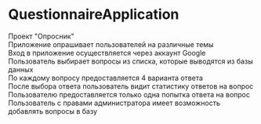 # QuestionnaireApplication

Проект "Опросник" <br/>
Приложение опрашивает пользователей на различные темы <br/>
Вход в приложение осуществляется через аккаунт Google <br/>
Пользователь выбирает вопросы из списка, которые выводятся из базы данных <br/>
По каждому вопросу предоставляется 4 варианта ответа <br/>
После выбора ответа пользователь видит статистику ответов на вопрос <br/>
Пользователю предоставляется только одна попытка ответа на вопрос <br/>
Пользователь с правами администратора имеет возможность добавлять вопросы в базу
